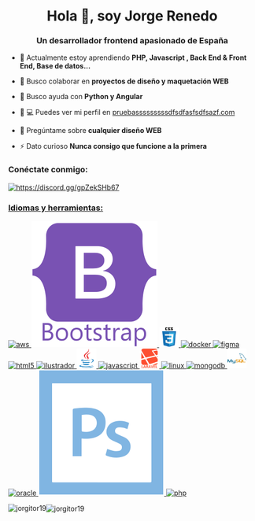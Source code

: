<h1 align="center">Hola 👋, soy Jorge Renedo</h1>
<h3 align="center">Un desarrollador frontend apasionado de España</h3>

- 🌱 Actualmente estoy aprendiendo **PHP, Javascript , Back End & Front End, Base de datos...**

- 👯 Busco colaborar en **proyectos de diseño y maquetación WEB**

- 🤝 Busco ayuda con **Python y Angular**

- 👨‍ 💻 Puedes ver mi perfil en [pruebasssssssssdfsdfasfsdfsazf.com](pruebasssssssssdfsdfasfsdfsazf.com)

- 💬 Pregúntame sobre **cualquier diseño WEB**

- ⚡ Dato curioso **Nunca consigo que funcione a la primera**

<h3 align= "izquierda">Conéctate conmigo:</h3>
<p align="izquierda">
<a href="https://discord.gg/https://discord.gg/gpZekSHb67" target="blank"><img align="center" src="https://raw.githubusercontent.com/rahuldkjain /github-profile-readme-generator/master/src/images/icons/Social/discord.svg" alt="https://discord.gg/gpZekSHb67" height="30" width="40" /></ a>
</p>

<h3 align="left">Idiomas y herramientas:</h3>
<p align="left"> <a href="https://aws.amazon.com" target="_blank" rel="noreferrer"> <img src="https://raw.githubusercontent.com/devicons /devicon/master/icons/amazonwebservices/amazonwebservices-original-wordmark.svg" alt="aws" width="40" height="40"/> </a> <a href="https://getbootstrap.com " target="_blank" rel="noreferrer"> <img src="https://raw.githubusercontent.com/devicons/devicon/master/icons/bootstrap/bootstrap-plain-wordmark.svg" alt="bootstrap" ancho="40" altura="40"/> </a> <a href="https://www.w3schools.com/css/" target="_blank" rel="noreferrer"> <img src="https://raw.githubusercontent.com/devicons/devicon/master/icons/css3/css3-original-wordmark.svg" alt="css3" width="40" height="40 "/> </a> <a href="https://www.docker.com/" target="_blank" rel="noreferrer"> <img src="https://raw.githubusercontent.com/devicons /devicon/master/icons/docker/docker-original-wordmark.svg" alt="docker" width="40" height="40"/> </a> <a href="https://www.figma .com/" target="_blank" rel="noreferrer"> <img src="https://www.vectorlogo.zone/logos/figma/figma-icon.svg" alt="figma" width="40" altura = "40"/> </a> <a href="https://www.w3.org/html/" target="_blank" rel="noreferrer"> <img src="https://raw.githubusercontent.com/ devicons/devicon/master/icons/html5/html5-original-wordmark.svg" alt="html5" width="40" height="40"/> </a> <a href="https://www. adobe.com/in/products/illustrator.html" target="_blank" rel="noreferrer"> <img src="https://www.vectorlogo.zone/logos/adobe_illustrator/adobe_illustrator-icon.svg" alt= "ilustrador" ancho="40" altura="40"/> </a> <a href="https://www.java.com" target="_blank" rel="noreferrer"> <img src="https://raw.githubusercontent.com/devicons/devicon/master/icons/java/java-original.svg" alt="java" width="40" height="40"/> </a > <a href="https://developer.mozilla.org/en-US/docs/Web/JavaScript" target="_blank" rel="noreferrer"> <img src="https://raw.githubusercontent. com/devicons/devicon/master/icons/javascript/javascript-original.svg" alt="javascript" width="40" height="40"/> </a> <a href="https://laravel. com/" target="_blank" rel="noreferrer"> <img src="https://raw.githubusercontent.com/devicons/devicon/master/icons/laravel/laravel-plain-wordmark.svg" alt=" laravel"width="40" height="40"/> </a> <a href="https://www.linux.org/" target="_blank" rel="noreferrer"> <img src="https: //raw.githubusercontent.com/devicons/devicon/master/icons/linux/linux-original.svg" alt="linux" width="40" height="40"/> </a> <a href=" https://www.mongodb.com/" target="_blank" rel="noreferrer"> <img src="https://raw.githubusercontent.com/devicons/devicon/master/icons/mongodb/mongodb-original -wordmark.svg" alt="mongodb" width="40" height="40"/> </a> <a href="https://www.mysql.com/" target="_blank" rel="noreferrer"> <img src="https://raw.githubusercontent.com/devicons/devicon/master/icons/mysql/mysql-original-wordmark.svg" alt="mysql" width="40" height="40 "/> </a> <a href="https://www.oracle.com/" target="_blank" rel="noreferrer"> <img src="https://raw.githubusercontent.com/devicons /devicon/master/icons/oracle/oracle-original.svg" alt="oracle" width="40" height="40"/> </a> <a href="https://www.photoshop.com /en" target="_blank" rel="noreferrer"> <img src="https://raw.githubusercontent.com/devicons/devicon/master/icons/photoshop/photoshop-line.svg" alt="photoshop"ancho="40" altura="40"/> </a> <a href="https://www.php.net" target="_blank" rel="noreferrer"> <img src="https:/ /raw.githubusercontent.com/devicons/devicon/master/icons/php/php-original.svg" alt="php" ancho="40" altura="40"/> </a> </p>

<p><img align="left" src="https://github-readme-stats.vercel.app/api/top-langs?username=jorgitor19&show_icons=true&locale=en&layout=compact" alt="jorgitor19" /> </p>

<p> <img align="center" src="https://github-readme-stats.vercel.app/api?username=jorgitor19&show_icons=true&locale=en" alt="jorgitor19" /> </p>
